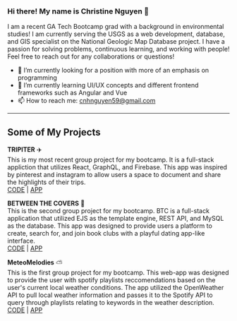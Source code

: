 ### Hi there! My name is Christine Nguyen 👋
<!--
**cnhnguyen59/cnhnguyen59** is a ✨ _special_ ✨ repository because its `README.md` (this file) appears on your GitHub profile.

Here are some ideas to get you started:

- 🔭 I’m currently working on ...
- 🌱 I’m currently learning ...
- 👯 I’m looking to collaborate on ...
- 🤔 I’m looking for help with ...
- 💬 Ask me about ...
- 📫 How to reach me: ...
- 😄 Pronouns: ...
- ⚡ Fun fact: ...
-->
I am a recent GA Tech Bootcamp grad with a background in environmental studies! I am currently serving the USGS as a web development, database, and GIS specialist on the National Geologic Map Database project. I have a passion for solving problems, continuous learning, and working with people! Feel free to reach out for any collaborations or questions! 

- 🔭 I’m currently looking for a position with more of an emphasis on programming
- 🌱 I’m currently learning UI/UX concepts and different frontend frameworks such as Angular and Vue
- 📫 How to reach me: cnhnguyen59@gmail.com

----

## Some of My Projects

**TRIPITER** ✈️
<br>
This is my most recent group project for my bootcamp. It is a full-stack appliction that utilizes React, GraphQL, and   Firebase. This app was inspired by pinterest and instagram to allow users a space to document and share the highlights   of their trips.
<br>
[CODE](https://github.com/cnhnguyen59/tripiter) | [APP](https://tripiter.herokuapp.com/)

**BETWEEN THE COVERS** 📖
<br>
This is the second group project for my bootcamp. BTC is a full-stack application that utilized EJS as the template engine, REST API, and MySQL as the database. This app was designed to provide users a platform to create, search for, and join book clubs with a playful dating app-like interface.
<br>
[CODE](https://github.com/acuson/between-the-covers) | [APP](https://betweenthecovers.herokuapp.com/)

**MeteoMelodies** ⛅
<br>
This is the first group project for my bootcamp. This web-app was designed to provide the user with spotify playlists   reccomendations based on the user's current local weather conditions. The app utilized the OpenWeather API to pull       local weather information and passes it to the Spotify API to query through playlists relating to keywords in the       weather description.
<br>
[CODE](https://github.com/acuson/meteo-melodies) | [APP](https://acuson.github.io/meteo-melodies/)





